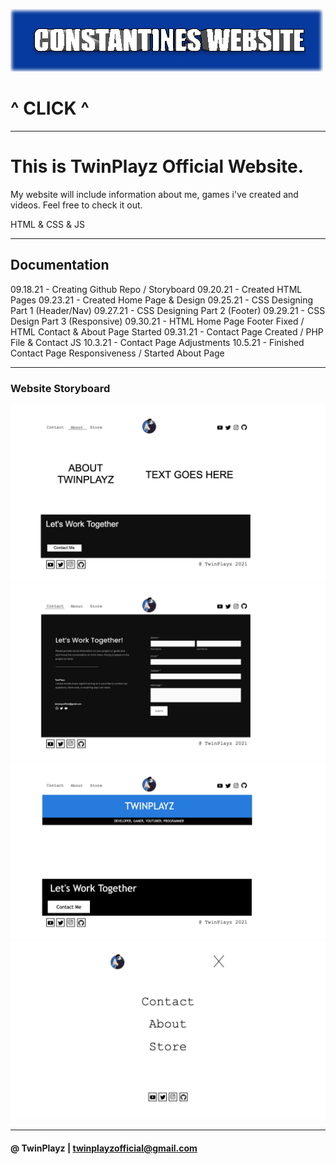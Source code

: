 
[![Website](https://github.com/ConstantineLinardakis/OfficialWebsite/blob/main/doc/THUMBNAIL.png)](https://constantinelinardakis.github.io/TwinPlayzOfficial/index.html)

# ^ CLICK  ^

___

# This is TwinPlayz Official Website. 
My website will include information about me, games i've created and videos. Feel free to check it out.

<dl>
  <dt>HTML & CSS & JS </dt>
</dl>

___

## Documentation

09.18.21 - Creating Github Repo / Storyboard
09.20.21 - Created HTML Pages
09.23.21 - Created Home Page & Design
09.25.21 - CSS Designing Part 1 (Header/Nav)
09.27.21 - CSS Designing Part 2 (Footer)
09.29.21 - CSS Design Part 3 (Responsive)
09.30.21 - HTML Home Page Footer Fixed / HTML Contact & About Page Started
09.31.21 - Contact Page Created / PHP File & Contact JS
10.3.21 - Contact Page Adjustments
10.5.21 - Finished Contact Page Responsiveness / Started About Page

___

### Website Storyboard
<img src="https://raw.githubusercontent.com/ConstantineLinardakis/TwinPlayzOfficial/main/src/assets/AboutPage.png">
<img src="https://raw.githubusercontent.com/ConstantineLinardakis/TwinPlayzOfficial/main/src/assets/ContactPage.png">
<img src="https://raw.githubusercontent.com/ConstantineLinardakis/TwinPlayzOfficial/main/src/assets/Home%20Page.png">
<img src="https://raw.githubusercontent.com/ConstantineLinardakis/TwinPlayzOfficial/main/src/assets/ShortSizePage.png">

___
#### @ TwinPlayz | twinplayzofficial@gmail.com


 
